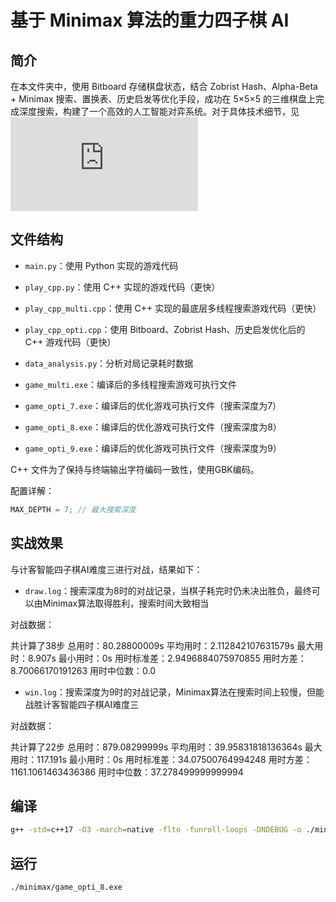 # 基于 Minimax 算法的重力四子棋 AI

## 简介

在本文件夹中，使用 Bitboard 存储棋盘状态，结合 Zobrist Hash、Alpha-Beta + Minimax 搜索、置换表、历史启发等优化手段，成功在 5×5×5 的三维棋盘上完成深度搜索，构建了一个高效的人工智能对弈系统。对于具体技术细节，见![基于 Minimax 算法的重力四子棋 AI 技术报告](https://github.com/TomSawyer2/Gravity4Chess/tree/main/minimax/Report.md)

## 文件结构

- `main.py`：使用 Python 实现的游戏代码
- `play_cpp.py`：使用 C++ 实现的游戏代码（更快）
- `play_cpp_multi.cpp`：使用 C++ 实现的最底层多线程搜索游戏代码（更快）
- `play_cpp_opti.cpp`：使用 Bitboard、Zobrist Hash、历史启发优化后的 C++ 游戏代码（更快）
- `data_analysis.py`：分析对局记录耗时数据

- `game_multi.exe`：编译后的多线程搜索游戏可执行文件
- `game_opti_7.exe`：编译后的优化游戏可执行文件（搜索深度为7）
- `game_opti_8.exe`：编译后的优化游戏可执行文件（搜索深度为8）
- `game_opti_9.exe`：编译后的优化游戏可执行文件（搜索深度为9）

C++ 文件为了保持与终端输出字符编码一致性，使用GBK编码。

配置详解：

```cpp
MAX_DEPTH = 7; // 最大搜索深度
```

## 实战效果

与计客智能四子棋AI难度三进行对战，结果如下：

- `draw.log`：搜索深度为8时的对战记录，当棋子耗完时仍未决出胜负，最终可以由Minimax算法取得胜利，搜索时间大致相当

对战数据：

共计算了38步
总用时：80.28800009s
平均用时：2.112842107631579s
最大用时：8.907s
最小用时：0s
用时标准差：2.9496884075970855
用时方差：8.70066170191263
用时中位数：0.0

- `win.log`：搜索深度为9时的对战记录，Minimax算法在搜索时间上较慢，但能战胜计客智能四子棋AI难度三

对战数据：

共计算了22步
总用时：879.08299999s
平均用时：39.95831818136364s
最大用时：117.191s
最小用时：0s
用时标准差：34.07500764994248
用时方差：1161.1061463436386
用时中位数：37.278499999999994

## 编译

```bash
g++ -std=c++17 -O3 -march=native -flto -funroll-loops -DNDEBUG -o ./minimax/game_opti.exe ./minimax/play_cpp_opti.cpp
```

## 运行

```bash
./minimax/game_opti_8.exe
```
